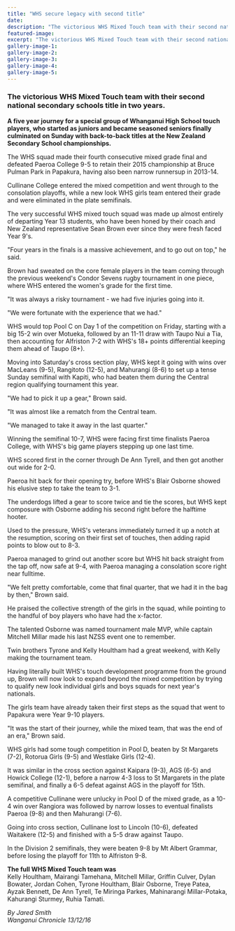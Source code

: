 ```yaml
---
title: "WHS secure legacy with second title"
date: 
description: "The victorious WHS Mixed Touch team with their second national secondary schools title in two years... Wanganui Chronicle article on 13/12/16..."
featured-image: 
excerpt: "The victorious WHS Mixed Touch team with their second national secondary schools title in two years."
gallery-image-1: 
gallery-image-2: 
gallery-image-3: 
gallery-image-4: 
gallery-image-5: 
---
```


<h3><strong>The victorious WHS Mixed Touch team with their second national secondary schools title in two years.</strong></h3>
<div id="articleBody" class="articleBody" data-next-link="/wanganui-chronicle/sport/news/article.cfm?c_id=1503424&amp;objectid=11765392" data-next-title="Auret damaged in Waihi" data-next-classification=" Sport">
<p><strong>A five year journey for a special group of Whanganui High School touch players, who started as juniors and became seasoned seniors finally culminated on Sunday with back-to-back titles at the New Zealand Secondary School championships.</strong></p>
<p>The WHS squad made their fourth consecutive mixed grade final and defeated Paeroa College 9-5 to retain their 2015 championship at Bruce Pulman Park in Papakura, having also been narrow runnersup in 2013-14.</p>
<p>Cullinane College entered the mixed competition and went through to the consolation playoffs, while a new look WHS girls team entered their grade and were eliminated in the plate semifinals.</p>
<p>The very successful WHS mixed touch squad was made up almost entirely of departing Year 13 students, who have been honed by their coach and New Zealand representative Sean Brown ever since they were fresh faced Year 9's.</p>
<p>"Four years in the finals is a massive achievement, and to go out on top," he said.</p>
<p>Brown had sweated on the core female players in the team coming through the previous weekend's Condor Sevens rugby tournament in one piece, where WHS entered the women's grade for the first time.</p>
<p>"It was always a risky tournament - we had five injuries going into it.</p>
<p>"We were fortunate with the experience that we had."&nbsp;</p>
<p>WHS would top Pool C on Day 1 of the competition on Friday, starting with a big 15-2 win over Motueka, followed by an 11-11 draw with Taupo Nui a Tia, then accounting for Alfriston 7-2 with WHS's 18+ points differential keeping them ahead of Taupo (8+).</p>
<p>Moving into Saturday's cross section play, WHS kept it going with wins over MacLeans (9-5), Rangitoto (12-5), and Mahurangi (8-6) to set up a tense Sunday semifinal with Kapiti, who had beaten them during the Central region qualifying tournament this year.</p>
<p>"We had to pick it up a gear," Brown said.</p>
<p>"It was almost like a rematch from the Central team.</p>
<p>"We managed to take it away in the last quarter."</p>
<p>Winning the semifinal 10-7, WHS were facing first time finalists Paeroa College, with WHS's big game players stepping up one last time.</p>
<p>WHS scored first in the corner through De Ann Tyrell, and then got another out wide for 2-0.</p>
<p>Paeroa hit back for their opening try, before WHS's Blair Osborne showed his elusive step to take the team to 3-1.</p>
<p>The underdogs lifted a gear to score twice and tie the scores, but WHS kept composure with Osborne adding his second right before the halftime hooter.</p>
<p>Used to the pressure, WHS's veterans immediately turned it up a notch at the resumption, scoring on their first set of touches, then adding rapid points to blow out to 8-3.</p>
<p>Paeroa managed to grind out another score but WHS hit back straight from the tap off, now safe at 9-4, with Paeroa managing a consolation score right near fulltime.</p>
<p>"We felt pretty comfortable, come that final quarter, that we had it in the bag by then," Brown said.</p>
<p>He praised the collective strength of the girls in the squad, while pointing to the handful of boy players who have had the x-factor.</p>
<p>The talented Osborne was named tournament male MVP, while captain Mitchell Millar made his last NZSS event one to remember.</p>
<p>Twin brothers Tyrone and Kelly Houltham had a great weekend, with Kelly making the tournament team.</p>
<p>Having literally built WHS's touch development programme from the ground up, Brown will now look to expand beyond the mixed competition by trying to qualify new look individual girls and boys squads for next year's nationals.</p>
<p>The girls team have already taken their first steps as the squad that went to Papakura were Year 9-10 players.</p>
<p>"It was the start of their journey, while the mixed team, that was the end of an era," Brown said.</p>
<p>WHS girls had some tough competition in Pool D, beaten by St Margarets (7-2), Rotorua Girls (9-5) and Westlake Girls (12-4).</p>
<p>It was similar in the cross section against Kaipara (9-3), AGS (6-5) and Howick College (12-1), before a narrow 4-3 loss to St Margarets in the plate semifinal, and finally a 6-5 defeat against AGS in the playoff for 15th.</p>
<p>A competitive Cullinane were unlucky in Pool D of the mixed grade, as a 10-4 win over Rangiora was followed by narrow losses to eventual finalists Paeroa (9-8) and then Mahurangi (7-6).</p>
<p>Going into cross section, Cullinane lost to Lincoln (10-6), defeated Waitakere (12-5) and finished with a 5-5 draw against Taupo.</p>
<p>In the Division 2 semifinals, they were beaten 9-8 by Mt Albert Grammar, before losing the playoff for 11th to Alfriston 9-8.</p>
<p><strong>The full WHS Mixed Touch team was</strong><br />Kelly Houltham, Mairangi Tamehana, Mitchell Millar, Griffin Culver, Dylan Bowater, Jordan Cohen, Tyrone Houltham, Blair Osborne, Treye Patea, Ayzak Bennett, De Ann Tyrell, Te Miringa Parkes, Mahinarangi Millar-Potaka, Kahurangi Sturmey, Ruhia Tamati.</p>
</div>
<div class="detailsLarge articleEmailLink">
<p class="writtenBy"><em>By Jared Smith</em><br /><em>Wanganui Chronicle 13/12/16</em></p>
</div>


